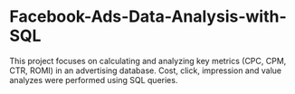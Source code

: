 # Facebook-Ads-Data-Analysis-with-SQL
 This project focuses on calculating and analyzing key metrics (CPC, CPM, CTR, ROMI) in an advertising database. Cost, click, impression and value analyzes were performed using SQL queries.
